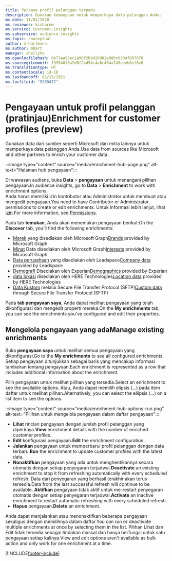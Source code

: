 ```yaml
---
title: Perkaya profil pelanggan terpadu
description: Gunakan kemampuan untuk memperkaya data pelanggan Anda.
ms.date: 11/02/2020
ms.reviewer: kishorem
ms.service: customer-insights
ms.subservice: audience-insights
ms.topic: conceptual
author: m-hartmann
ms.author: mhart
manager: shellyha
ms.openlocfilehash: 6b73aa93ec1a98f2b8d20d02e88bc6304f887078
ms.sourcegitcommit: 139548f8a2d0f24d54c4a6c404a743eeeb8ef8e0
ms.translationtype: HT
ms.contentlocale: id-ID
ms.lasthandoff: 02/15/2021
ms.locfileid: "5269472"
---
```

# <a name="enrichment-for-customer-profiles-preview"></a><span data-ttu-id="76311-103">Pengayaan untuk profil pelanggan (pratinjau)</span><span class="sxs-lookup"><span data-stu-id="76311-103">Enrichment for customer profiles (preview)</span></span>

<span data-ttu-id="76311-104">Gunakan data dari sumber seperti Microsoft dan mitra lainnya untuk memperkaya data pelanggan Anda.</span><span class="sxs-lookup"><span data-stu-id="76311-104">Use data from sources like Microsoft and other partners to enrich your customer data.</span></span>

:::image type="content" source="media/enrichment-hub-page.png" alt-text="Halaman hub pengayaan":::

<span data-ttu-id="76311-106">Di wawasan audiens, buka **Data** > **pengayaan** untuk menangani pilihan pengayaan.</span><span class="sxs-lookup"><span data-stu-id="76311-106">In audience insights, go to **Data** > **Enrichment** to work with enrichment options.</span></span>    
<span data-ttu-id="76311-107">Anda harus memiliki izin kontributor atau Administrator untuk membuat atau mengedit pengayaan.</span><span class="sxs-lookup"><span data-stu-id="76311-107">You need to have Contributor or Administrator permissions to create or edit enrichments.</span></span> <span data-ttu-id="76311-108">Untuk informasi lebih lanjut, lihat [izin](permissions.md).</span><span class="sxs-lookup"><span data-stu-id="76311-108">For more information, see [Permissions](permissions.md).</span></span>

<span data-ttu-id="76311-109">Pada tab **temukan**, Anda akan menemukan pengayaan berikut:</span><span class="sxs-lookup"><span data-stu-id="76311-109">On the **Discover** tab, you'll find the following enrichments:</span></span>

- <span data-ttu-id="76311-110">[Merek](enrichment-microsoft-graph.md) yang disediakan oleh Microsoft Graph</span><span class="sxs-lookup"><span data-stu-id="76311-110">[Brands](enrichment-microsoft-graph.md) provided by Microsoft Graph</span></span>
- <span data-ttu-id="76311-111">[Minat](enrichment-microsoft-graph.md) Data disediakan oleh Microsoft Graph</span><span class="sxs-lookup"><span data-stu-id="76311-111">[Interests](enrichment-microsoft-graph.md) provided by Microsoft Graph</span></span>
- <span data-ttu-id="76311-112">[Data perusahaan](enrichment-leadspace.md) yang disediakan oleh Leadspace</span><span class="sxs-lookup"><span data-stu-id="76311-112">[Company data](enrichment-leadspace.md) provided by Leadspace</span></span>
- <span data-ttu-id="76311-113">[Demografi](enrichment-experian.md) Disediakan oleh Experian</span><span class="sxs-lookup"><span data-stu-id="76311-113">[Demographics](enrichment-experian.md) provided by Experian</span></span>
- <span data-ttu-id="76311-114">[data lokasi](enrichment-here.md) disediakan oleh HERE Technologies</span><span class="sxs-lookup"><span data-stu-id="76311-114">[Location data](enrichment-here.md) provided by HERE Technologies</span></span>
- <span data-ttu-id="76311-115">[Data Kustom](enrichment-SFTP-custom-import.md) melalui Secure File Transfer Protocol (SFTP)</span><span class="sxs-lookup"><span data-stu-id="76311-115">[Custom data](enrichment-SFTP-custom-import.md) through Secure File Transfer Protocol (SFTP)</span></span>

<span data-ttu-id="76311-116">Pada **tab pengayaan saya**, Anda dapat melihat pengayaan yang telah dikonfigurasi dan mengedit properti mereka.</span><span class="sxs-lookup"><span data-stu-id="76311-116">On the **My enrichments** tab, you can see the enrichments you've configured and edit their properties.</span></span>

## <a name="manage-existing-enrichments"></a><span data-ttu-id="76311-117">Mengelola pengayaan yang ada</span><span class="sxs-lookup"><span data-stu-id="76311-117">Manage existing enrichments</span></span>

<span data-ttu-id="76311-118">Buka **pengayaan saya** untuk melihat semua pengayaan yang dikonfigurasi.</span><span class="sxs-lookup"><span data-stu-id="76311-118">Go to the **My enrichments** to see all configured enrichments.</span></span> <span data-ttu-id="76311-119">Setiap pengayaan ditunjukkan sebagai baris yang mencakup informasi tambahan tentang pengayaan.</span><span class="sxs-lookup"><span data-stu-id="76311-119">Each enrichment is represented as a row that includes additional information about the enrichment.</span></span>

<span data-ttu-id="76311-120">Pilih pengayaan untuk melihat pilihan yang tersedia.</span><span class="sxs-lookup"><span data-stu-id="76311-120">Select an enrichment to see the available options.</span></span> <span data-ttu-id="76311-121">Atau, Anda dapat memilih elipsis (...) pada item daftar untuk melihat pilihan.</span><span class="sxs-lookup"><span data-stu-id="76311-121">Alternatively, you can select the ellipsis (...) on a list item to see the options.</span></span>

:::image type="content" source="media/enrichment-hub-options-run.png" alt-text="Pilihan untuk mengelola pengayaan dalam daftar pengayaan":::

- <span data-ttu-id="76311-123">**Lihat** rincian pengayaan dengan jumlah profil pelanggan yang diperkaya.</span><span class="sxs-lookup"><span data-stu-id="76311-123">**View** enrichment details with the number of enriched customer profiles.</span></span>
- <span data-ttu-id="76311-124">**Edit** konfigurasi pengayaan.</span><span class="sxs-lookup"><span data-stu-id="76311-124">**Edit** the enrichment configuration.</span></span>
- <span data-ttu-id="76311-125">**Jalankan** pengayaan untuk memperbarui profil pelanggan dengan data terbaru.</span><span class="sxs-lookup"><span data-stu-id="76311-125">**Run** the enrichment to update customer profiles with the latest data.</span></span>
- <span data-ttu-id="76311-126">**Nonaktifkan** pengayaan yang ada untuk menghentikannya secara otomatis dengan setiap penyegaran terjadwal.</span><span class="sxs-lookup"><span data-stu-id="76311-126">**Deactivate** an existing enrichment to stop it from refreshing automatically with every scheduled refresh.</span></span> <span data-ttu-id="76311-127">Data dari penyegaran yang berhasil terakhir akan terus tersedia.</span><span class="sxs-lookup"><span data-stu-id="76311-127">Data from the last successful refresh will continue to be available.</span></span> <span data-ttu-id="76311-128">**Aktifkan** pengayaan tidak aktif untuk me-restart penyegaran otomatis dengan setiap penyegaran terjadwal.</span><span class="sxs-lookup"><span data-stu-id="76311-128">**Activate** an inactive enrichment to restart automatic refreshing with every scheduled refresh.</span></span>
- <span data-ttu-id="76311-129">**Hapus** pengayaan.</span><span class="sxs-lookup"><span data-stu-id="76311-129">**Delete** an enrichment.</span></span>

<span data-ttu-id="76311-130">Anda dapat menjalankan atau menonaktifkan beberapa pengayaan sekaligus dengan memilihnya dalam daftar.</span><span class="sxs-lookup"><span data-stu-id="76311-130">You can run or deactivate multiple enrichments at once by selecting them in the list.</span></span> <span data-ttu-id="76311-131">Pilihan Lihat dan Edit tidak tersedia sebagai tindakan massal dan hanya berfungsi untuk satu pengayaan setiap kalinya.</span><span class="sxs-lookup"><span data-stu-id="76311-131">View and edit options aren't available as bulk action and only work for one enrichment at a time.</span></span>


[!INCLUDE[footer-include](../includes/footer-banner.md)]